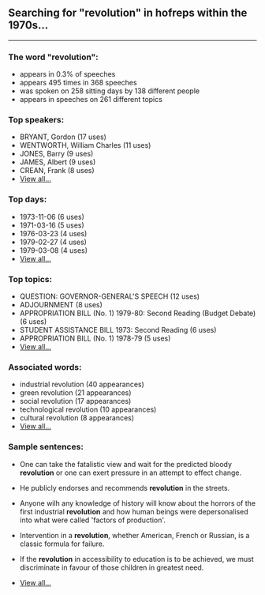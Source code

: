 
## Searching for "revolution" in hofreps within the 1970s...

----

### The word "revolution":

* appears in 0.3% of speeches
* appears 495 times in 368 speeches
* was spoken on 258 sitting days by 138 different people
* appears in speeches on 261 different topics

### Top speakers:

* BRYANT, Gordon (17 uses)
* WENTWORTH, William Charles (11 uses)
* JONES, Barry (9 uses)
* JAMES, Albert (9 uses)
* CREAN, Frank (8 uses)
* [View all...](speakers.md)


### Top days:

* 1973-11-06 (6 uses)
* 1971-03-16 (5 uses)
* 1976-03-23 (4 uses)
* 1979-02-27 (4 uses)
* 1979-03-08 (4 uses)
* [View all...](days.md)


### Top topics:

* QUESTION: GOVERNOR-GENERAL'S SPEECH (12 uses)
* ADJOURNMENT (8 uses)
* APPROPRIATION BILL (No. 1) 1979-80: Second Reading (Budget Debate) (6 uses)
* STUDENT ASSISTANCE BILL 1973: Second Reading (6 uses)
* APPROPRIATION BILL (No. 1) 1978-79 (5 uses)
* [View all...](topics.md)


### Associated words:

* industrial revolution (40 appearances)
* green revolution (21 appearances)
* social revolution (17 appearances)
* technological revolution (10 appearances)
* cultural revolution (8 appearances)
* [View all...](collocations.md)


### Sample sentences:

* One can take the fatalistic view and wait for the predicted bloody **revolution** or one can exert pressure in an attempt to effect change.

* He publicly endorses and recommends **revolution** in the streets.

* Anyone wilh any knowledge of history will know about the horrors of the first industrial **revolution** and how human beings were depersonalised into what were called 'factors of production'.

* Intervention in a **revolution**, whether American, French or Russian, is a classic formula for failure.

* If the **revolution** in accessibility to education is to be achieved, we must discriminate in favour of those children in greatest need.

* [View all...](contexts.md)
